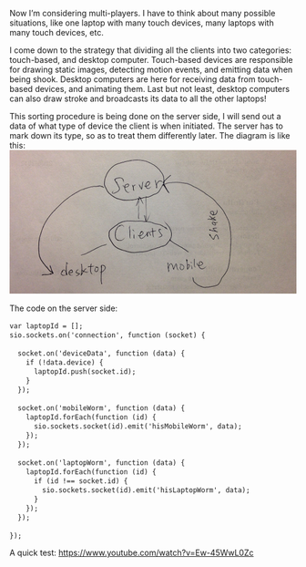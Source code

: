 Now I’m considering multi-players. I have to think about many possible situations, like one laptop with many touch devices, many laptops with many touch devices, etc.

I come down to the strategy that dividing all the clients into two categories: touch-based, and desktop computer.
Touch-based devices are responsible for drawing static images, detecting motion events, and emitting data when being shook.
Desktop computers are here for receiving data from touch-based devices, and animating them.
Last but not least, desktop computers can also draw stroke and broadcasts its data to all the other laptops!

This sorting procedure is being done on the server side, I will send out a data of what type of device the client is when initiated.
The server has to mark down its type, so as to treat them differently later.
The diagram is like this:
![Socket](../project_images/socket.jpg?raw=true "Socket")

The code on the server side:
```
var laptopId = [];
sio.sockets.on('connection', function (socket) {

  socket.on('deviceData', function (data) {
    if (!data.device) {
      laptopId.push(socket.id);
    }
  });

  socket.on('mobileWorm', function (data) {
    laptopId.forEach(function (id) {
      sio.sockets.socket(id).emit('hisMobileWorm', data);
    });
  });

  socket.on('laptopWorm', function (data) {
    laptopId.forEach(function (id) {
      if (id !== socket.id) {
        sio.sockets.socket(id).emit('hisLaptopWorm', data);
      }
    });
  });

});

```
A quick test:
https://www.youtube.com/watch?v=Ew-45WwL0Zc
